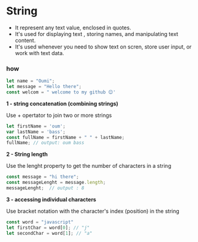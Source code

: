 # String

- It represent any text value, enclosed in quotes.
- It's used for displaying text , storing names, and manipulating text content.
- It's used whenever you need to show text on scren, store user input, or work with text data.

### how

```javascript
let name = "Oumi";
let message = "Hello there";
const welcom = " welcome to my github 😊'
```

 **1 - string concatenation (combining strings)**

Use + opertator to join two or more strings

```javascript
let firstName = 'oum';
var lastName = 'bass';
const fullName = firstName + " " + lastName;
fullName; // output: oum bass
```
**2 - String length**

Use the lenght property to get the number of characters in a string 

```javascript
const message = "hi there";
const messageLenght = message.length;
messageLenght;  // output : 8 

```

**3 - accessing individual characters**

Use bracket notation with the character's index (position) in the string

```javascript
const word = "javascript"
let firstChar = word[0]; // "j"
let secondChar = word[1]; // "a"
```